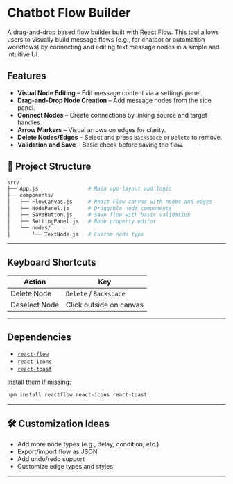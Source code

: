 # Chatbot Flow Builder

A drag-and-drop based flow builder built with [React Flow](https://reactflow.dev/). This tool allows users to visually build message flows (e.g., for chatbot or automation workflows) by connecting and editing text message nodes in a simple and intuitive UI.

## Features

- **Visual Node Editing** – Edit message content via a settings panel.
- **Drag-and-Drop Node Creation** – Add message nodes from the side panel.
- **Connect Nodes** – Create connections by linking source and target handles.
- **Arrow Markers** – Visual arrows on edges for clarity.
- **Delete Nodes/Edges** – Select and press `Backspace` or `Delete` to remove.
- **Validation and Save** – Basic check before saving the flow.

## 🧩 Project Structure

```bash
src/
├── App.js                # Main app layout and logic
├── components/
│   ├── FlowCanvas.js     # React Flow canvas with nodes and edges
│   ├── NodePanel.js      # Draggable node components
│   ├── SaveButton.js     # Save flow with basic validation
│   ├── SettingPanel.js   # Node property editor
│   └── nodes/
│       └── TextNode.js   # Custom node type
```

---

## Keyboard Shortcuts

| Action        | Key                     |
| ------------- | ----------------------- |
| Delete Node   | `Delete` / `Backspace`  |
| Deselect Node | Click outside on canvas |

---

## Dependencies

- [`react-flow`](https://reactflow.dev/)
- [`react-icons`](https://react-icons.github.io/react-icons/)
- [`react-toast`](https://www.npmjs.com/package/react-toast)

Install them if missing:

```bash
npm install reactflow react-icons react-toast
```

---

## 🛠️ Customization Ideas

- Add more node types (e.g., delay, condition, etc.)
- Export/import flow as JSON
- Add undo/redo support
- Customize edge types and styles

---
